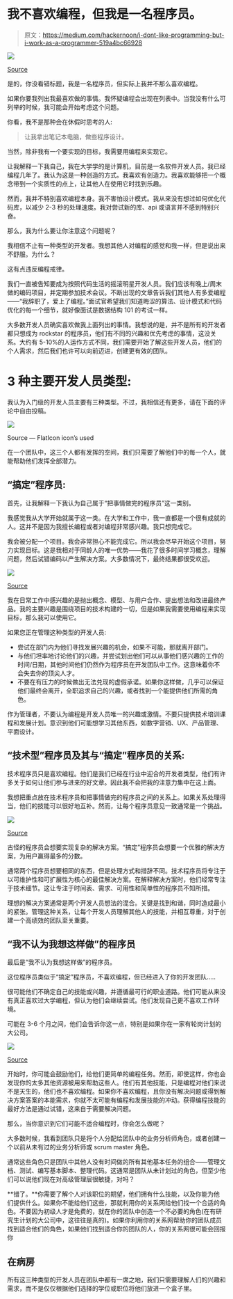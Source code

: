 # 我不喜欢编程，但我是一名程序员。

> 原文：<https://medium.com/hackernoon/i-dont-like-programming-but-i-work-as-a-programmer-519a4bc66928>

![](img/396c34049b543e47d8d4cffa5d0b19b7.png)

[Source](https://www.pexels.com/photo/coding-computer-data-depth-of-field-577585/)

是的，你没看错标题，我是一名程序员，但实际上我并不那么喜欢编程。

如果你要我列出我最喜欢做的事情。我怀疑编程会出现在列表中。当我没有什么可列举的时候，我可能会开始考虑这个问题。

你看，我不是那种会在休假时思考的人:

> 让我拿出笔记本电脑，做些程序设计。

当然，除非我有一个要实现的目标，我需要用编程来实现它。

让我解释一下我自己，我在大学学的是计算机，目前是一名软件开发人员。我已经编程几年了。我认为这是一种创造的方式。我喜欢有创造力。我喜欢能够把一个概念带到一个实质性的点上，让其他人在使用它时找到乐趣。

然而，我并不特别喜欢编程本身。我不害怕设计模式。我从来没有想过如何优化代码库，以减少 2-3 秒的处理速度。我对尝试新的库、api 或语言并不感到特别兴奋。

那么，我为什么要让你注意这个问题呢？

我相信不止有一种类型的开发者。我想其他人对编程的感觉和我一样，但是说出来不舒服。为什么？

这有点违反编程戒律。

我们一直被告知要成为按照代码生活的摇滚明星开发人员。我们应该有晚上/周末做的编码项目，并定期参加技术会议。不断出现的文章告诉我们其他人有多爱编程——“我辞职了，爱上了编程。”面试官希望我们知道晦涩的算法、设计模式和代码优化的每一个细节，就好像面试是数据结构 101 的考试一样。

大多数开发人员确实喜欢做我上面列出的事情。我想说的是，并不是所有的开发者都只想成为 rockstar 的程序员，他们有不同的兴趣和优先考虑的事情，这没关系。大约有 5-10%的人运作方式不同，我们需要开始了解这些开发人员，他们的个人需求，然后我们也许可以向前迈进，创建更有效的团队。

# 3 种主要开发人员类型:

我认为入门级的开发人员主要有三种类型。不过，我相信还有更多，请在下面的评论中自由投稿。

![](img/47dda789049f5d52b3ae490ffab0c3ad.png)

Source — FlatIcon icon’s used

在一个团队中，这三个人都有发挥的空间，我们只需要了解他们中的每一个人，就能帮助他们发挥全部潜力。

## “搞定”程序员:

首先，让我解释一下我认为自己属于“把事情做完的程序员”这一类别。

我感觉我从大学开始就属于这一类。在大学和工作中，我一直都是一个很有成就的人。这并不是因为我擅长编程或者对编程非常感兴趣。我只想完成它。

我会被分配一个项目。我会非常担心不能完成它。所以我会尽早开始这个项目，努力实现目标。这是我相对于同龄人的唯一优势——我花了很多时间学习概念，理解问题，然后试错编码以产生解决方案。大多数情况下，最终结果都很受欢迎。

![](img/7d341e2d9d6c221b2a09f9ba3302595e.png)

[Source](https://www.pexels.com/photo/man-in-white-shirt-using-macbook-pro-52608/)

我在日常工作中感兴趣的是抛出概念、模型、与用户合作、提出想法和改进最终产品。我的主要兴趣是围绕项目的技术构建的一切，但是如果我需要使用编程来实现目标，那么我可以使用它。

如果您正在管理这种类型的开发人员:

*   尝试在部门内为他们寻找发展兴趣的机会，如果不可能，那就离开部门。
*   与他们坦率地讨论他们的兴趣，并尝试划出他们可以从事他们感兴趣的工作的时间/日期，其他时间他们仍然作为程序员在开发团队中工作。这意味着你不会失去你的顶尖人才。
*   不要在有压力的时候做出无法兑现的虚假承诺。如果你这样做，几乎可以保证他们最终会离开，全职追求自己的兴趣，或者找到一个能提供他们所需的角色。

作为管理者，不要认为编程是开发人员唯一的兴趣或激情。不要只提供技术培训课程和发展计划。意识到他们可能想学习其他东西，如数字营销、UX、产品管理、平面设计。

## “技术型”程序员及其与“搞定”程序员的关系:

技术程序员只是喜欢编程。他们是我们已经在行业中迎合的开发者类型，他们有许多关于如何让他们参与进来的好文章。因此我不会把我的注意力集中在这上面。

我想把重点放在技术程序员和把事情做完的程序员之间的关系上。如果关系处理得当，他们的技能可以很好地互补。然而，让每个程序员意见一致通常是一个挑战。

![](img/28332e36d80d38610eeb6c0feb54d230.png)

[Source](https://www.flaticon.com/free-icon/quarrel_284159#term=argue&page=1&position=2)

古怪的程序员会想要实现复杂的解决方案。“搞定”程序员会想要一个优雅的解决方案，为用户赢得最多的分数。

通常两个程序员想要相同的东西，但是处理方式和措辞不同。技术程序员将专注于以可维护性和可扩展性为核心的最佳解决方案。在解释解决方案时，他们经常专注于技术细节。这让专注于时间表、需求、可用性和简单性的程序员不知所措。

理想的解决方案通常是两个开发人员想法的混合。关键是找到和谐，同时造成最小的紧张。管理这种关系，让每个开发人员理解其他人的技能，并相互尊重，对于创建一个高绩效的团队至关重要。

## “我不认为我想这样做”的程序员

最后是“我不认为我想这样做”的程序员。

这位程序员类似于“搞定”程序员，不喜欢编程，但已经进入了你的开发团队…..

很可能他们不确定自己的技能或兴趣，并遵循最可行的职业道路。他们可能从来没有真正喜欢过大学编程，但认为他们会继续尝试。他们发现自己更不喜欢工作环境。

可能在 3-6 个月之间，他们会告诉你这一点，特别是如果你在一家有轮岗计划的大公司。

![](img/5457f3f766c4adb9217c9eec30e5b388.png)

[Source](https://www.pexels.com/photo/three-teal-yellow-and-red-pens-776657/)

开始时，你可能会鼓励他们，给他们更简单的编程任务。然而，即使这样，你也会发现你的太多其他资源被用来帮助这些人。他们有其他技能，只是编程对他们来说不是天生的，他们也不喜欢编程。如果你不喜欢编程，且你没有解决问题或得到解决方案答案的本能需求，你就不太可能有编程和发展技能的冲动。获得编程技能的最好方法是通过试错，这来自于需要解决问题。

那么，当你意识到它们可能不适合编程时，你会怎么做呢？

大多数时候，我看到团队只是将个人分配给团队中的业务分析师角色，或者创建一个以前从未有过的业务分析师或 scrum master 角色。

通常这些角色只是团队中其他人没有时间做的所有其他基本任务的组合——管理文档、测试、编写基本脚本、整理代码。这通常是团队从未计划过的角色，但至少他们可以说他们现在对高级管理层很敏捷，对吗？

**错了。**你需要了解个人对该职位的期望，他们拥有什么技能，以及你能为他们提供什么。如果你不能给他们这些，那就利用你的关系网给他们找一个合适的角色。不要因为初级人才是免费的，就在你的团队中创造一个不必要的角色(在有研究生计划的大公司中，这往往是真的)。如果你利用你的关系网帮助你的团队成员找到适合他们的角色，如果他们找到适合你的团队的人，你的关系网很可能会回报你

## 在病房

所有这三种类型的开发人员在团队中都有一席之地，我们只需要理解人们的兴趣和需求，而不是仅仅根据他们选择的学位或职位将他们放进一个盒子里。
